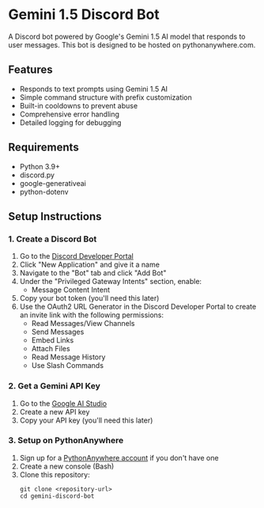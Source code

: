 # Gemini 1.5 Discord Bot

A Discord bot powered by Google's Gemini 1.5 AI model that responds to user messages. This bot is designed to be hosted on pythonanywhere.com.

## Features

- Responds to text prompts using Gemini 1.5 AI
- Simple command structure with prefix customization
- Built-in cooldowns to prevent abuse
- Comprehensive error handling
- Detailed logging for debugging

## Requirements

- Python 3.9+
- discord.py
- google-generativeai
- python-dotenv

## Setup Instructions

### 1. Create a Discord Bot

1. Go to the [Discord Developer Portal](https://discord.com/developers/applications)
2. Click "New Application" and give it a name
3. Navigate to the "Bot" tab and click "Add Bot"
4. Under the "Privileged Gateway Intents" section, enable:
   - Message Content Intent
5. Copy your bot token (you'll need this later)
6. Use the OAuth2 URL Generator in the Discord Developer Portal to create an invite link with the following permissions:
   - Read Messages/View Channels
   - Send Messages
   - Embed Links
   - Attach Files
   - Read Message History
   - Use Slash Commands

### 2. Get a Gemini API Key

1. Go to the [Google AI Studio](https://makersuite.google.com/app/apikey)
2. Create a new API key
3. Copy your API key (you'll need this later)

### 3. Setup on PythonAnywhere

1. Sign up for a [PythonAnywhere account](https://www.pythonanywhere.com/) if you don't have one
2. Create a new console (Bash)
3. Clone this repository:
   ```
   git clone <repository-url>
   cd gemini-discord-bot
   